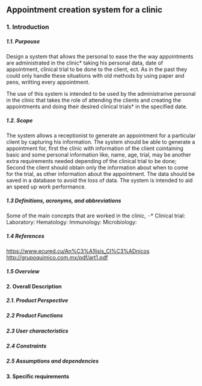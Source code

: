 ## Appointment creation system for a clinic
### 1. Introduction
##### 1.1. Purpouse
Design a system that allows the personal to ease the the way appointments are administrated in the clinic* taking his personal data, date of appointment, clinical trial to be done to the client, ect. As in the past they could only handle these situations with old methods by using paper and pens, writting every appointment.

The use of this system is intended to be used by the administrarive personal in the clinic that takes the role of attending the clients and creating the appointments and doing their desired clinical trials* in the specified date.
##### 1.2. Scope
The system allows a receptionist to generate an appointment for a particular client by capturing his information.
The system should be able to generate a appointment for, first the clinic with information of the client cointaining basic and some personal information like, name, age, trial, may be another extra requirements needed depending of the clinical trial to be done; Second the client should obtain only the information about when to come for the trial, as other information about the appointment.
The data should be saved in a database to avoid the loss of data.
The system is intended to aid an speed up work performance.

##### 1.3	Definitions, acronyms, and abbreviations
Some of the main concepts that are worked in the clinic,
⋅⋅* Clinical trial:
Laboratory:
Hematology:
Immunology:
Microbiology:
##### 1.4	References 
https://www.ecured.cu/An%C3%A1lisis_Cl%C3%ADnicos
http://grupoquimico.com.mx/pdf/art1.pdf
##### 1.5	Overview
#### 2. Overall Description
##### 2.1. Product Perspective
##### 2.2	Product Functions
##### 2.3	User characteristics
##### 2.4	Constraints
##### 2.5	Assumptions and dependencies
#### 3.	Specific requirements
